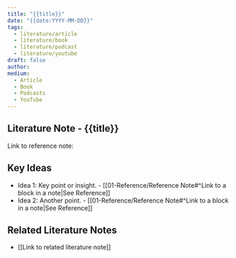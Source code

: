 ```yaml
---
title: "{{title}}"
date: "{{date:YYYY-MM-DD}}"
tags:
  - literature/article
  - literature/book
  - literature/podcast
  - literature/youtube
draft: false
author: 
medium:
  - Article
  - Book
  - Podcasts
  - YouTube
---
```


## Literature Note - {{title}}

Link to reference note:

## Key Ideas

- Idea 1: Key point or insight. \- \[\[01-Reference/Reference Note#^Link to a block in a note|See Reference\]\]
- Idea 2: Another point. \- \[\[01-Reference/Reference Note#^Link to a block in a note|See Reference\]\]

## Related Literature Notes

- \[\[Link to related literature note\]\]
